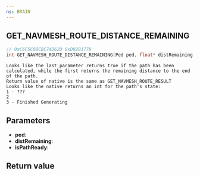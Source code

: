 ```yaml
---
ns: BRAIN
---
```

## GET_NAVMESH_ROUTE_DISTANCE_REMAINING

```c
// 0xC6F5C0BCDC74D62D 0xD9281778
int GET_NAVMESH_ROUTE_DISTANCE_REMAINING(Ped ped, float* distRemaining, BOOL* isPathReady);
```

```
Looks like the last parameter returns true if the path has been calculated, while the first returns the remaining distance to the end of the path.  
Return value of native is the same as GET_NAVMESH_ROUTE_RESULT  
Looks like the native returns an int for the path's state:  
1 - ???  
2   
3 - Finished Generating  
```

## Parameters
* **ped**: 
* **distRemaining**: 
* **isPathReady**: 

## Return value
